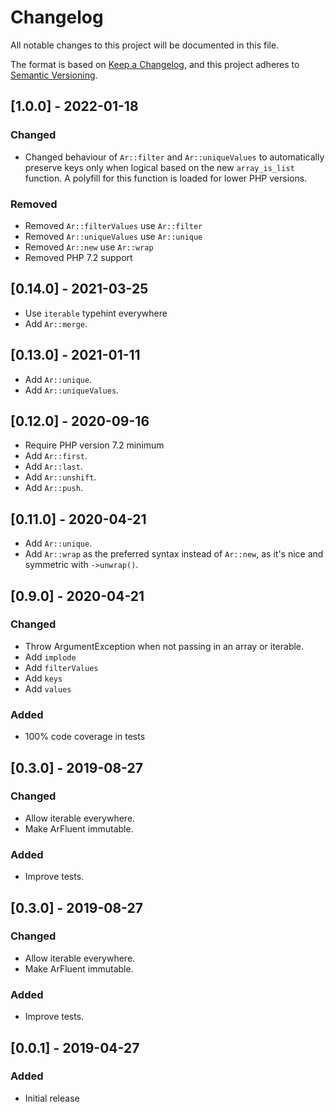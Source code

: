 # Changelog
All notable changes to this project will be documented in this file.

The format is based on [Keep a Changelog](https://keepachangelog.com/en/1.0.0/),
and this project adheres to [Semantic Versioning](https://semver.org/spec/v2.0.0.html).

## [1.0.0] - 2022-01-18
### Changed
- Changed behaviour of `Ar::filter` and `Ar::uniqueValues` to automatically preserve keys only when logical based on the new `array_is_list` function. A polyfill for this function is loaded for lower PHP versions.
### Removed
- Removed `Ar::filterValues` use `Ar::filter`
- Removed `Ar::uniqueValues` use `Ar::unique`
- Removed `Ar::new` use `Ar::wrap`
- Removed PHP 7.2 support

## [0.14.0] - 2021-03-25
- Use `iterable` typehint everywhere
- Add `Ar::merge`.

## [0.13.0] - 2021-01-11
- Add `Ar::unique`.
- Add `Ar::uniqueValues`.

## [0.12.0] - 2020-09-16
- Require PHP version 7.2 minimum
- Add `Ar::first`.
- Add `Ar::last`.
- Add `Ar::unshift`.
- Add `Ar::push`.

## [0.11.0] - 2020-04-21
- Add `Ar::unique`.
- Add `Ar::wrap` as the preferred syntax instead of `Ar::new`, as it's nice and symmetric with `->unwrap()`.

## [0.9.0] - 2020-04-21
### Changed
- Throw ArgumentException when not passing in an array or iterable.
- Add `implode`
- Add `filterValues`
- Add `keys`
- Add `values`
### Added
- 100% code coverage in tests

## [0.3.0] - 2019-08-27
### Changed
- Allow iterable everywhere.
- Make ArFluent immutable.
### Added
- Improve tests.

## [0.3.0] - 2019-08-27
### Changed
- Allow iterable everywhere.
- Make ArFluent immutable.
### Added
- Improve tests.

## [0.0.1] - 2019-04-27
### Added
- Initial release
